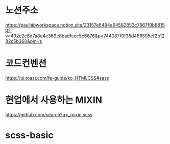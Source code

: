 # 노션주소

https://paullabworkspace.notion.site/23157e6484a64582853c7867f9b88150?v=492e2c8d7a8e4e369c8badfecc5c6676&p=744087f0f35d486595ef2b1282c5b360&pm=s

# 코드컨벤션

https://ui.toast.com/fe-guide/ko_HTMLCSS#sass

# 현업에서 사용하는 MIXIN

https://github.com/search?q=_mixin.scss
# scss-basic
